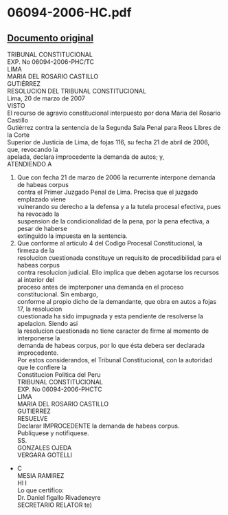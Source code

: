 
06094-2006-HC.pdf
=================
  
[Documento original](https://tc.gob.pe/jurisprudencia/2007/06094-2006-HC.pdf)  
---  
TRIBUNAL CONSTITUCIONAL  
EXP. No 06094-2006-PHC/TC  
LIMA  
MARIA DEL ROSARIO CASTILLO  
GUTIÉRREZ  
RESOLUCION DEL TRIBUNAL CONSTITUCIONAL  
Lima, 20 de marzo de 2007  
VISTO  
El recurso de agravio constitucional interpuesto por dona Maria del Rosario Castillo  
Gutiérrez contra la sentencia de la Segunda Sala Penal para Reos Libres de la Corte  
Superior de Justicia de Lima, de fojas 116, su fecha 21 de abril de 2006, que, revocando la  
apelada, declara improcedente la demanda de autos; y,  
ATENDIENDO A  
1. Que con fecha 21 de marzo de 2006 la recurrente interpone demanda de habeas corpus  
contra el Primer Juzgado Penal de Lima. Precisa que el juzgado emplazado viene  
vulnerando su derecho a la defensa y a la tutela procesal efectiva, pues ha revocado la  
suspension de la condicionalidad de la pena, por la pena efectiva, a pesar de haberse  
extinguido la impuesta en la sentencia.  
2. Que conforme al articulo 4 del Codigo Procesal Constitucional, la firmeza de la  
resolucion cuestionada constituye un requisito de procedibilidad para el habeas corpus  
contra resolucion judicial. Ello implica que deben agotarse los recursos al interior del  
proceso antes de impterponer una demanda en el proceso constitucional. Sin embargo,  
conforme al propio dicho de la demandante, que obra en autos a fojas 17, la resolucion  
cuestionada ha sido impugnada y esta pendiente de resolverse la apelacion. Siendo asi  
la resolucion cuestionada no tiene caracter de firme al momento de interponerse la  
demanda de habeas corpus, por lo que ésta debera ser declarada improcedente.  
Por estos considerandos, el Tribunal Constitucional, con la autoridad que le confiere la  
Constitucion Politica del Peru  
TRIBUNAL CONSTITUCIONAL  
EXP. No 06094-2006-PHCTC  
LIMA  
MARIA DEL ROSARIO CASTILLO  
GUTIERREZ  
RESUELVE  
Declarar IMPROCEDENTE la demanda de habeas corpus.  
Publiquese y notifiquese.  
SS.  
GONZALES OJEDA  
VERGARA GOTELLI  
- C  
MESIA RAMIREZ  
Hl I  
Lo que certifico:  
Dr. Daniel figallo Rivadeneyre  
SECRETARIO RELATOR te)